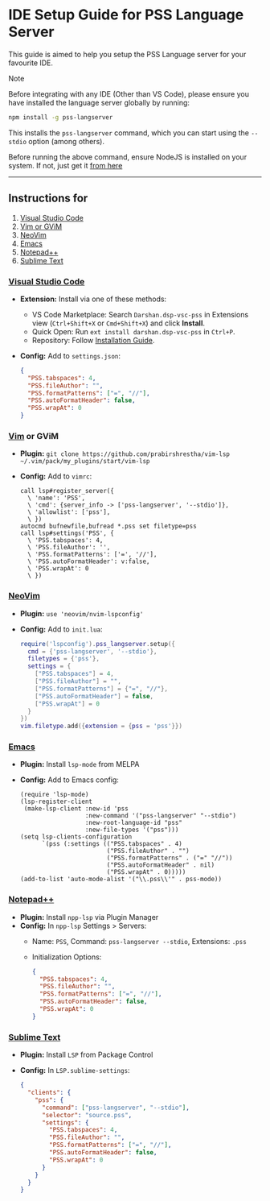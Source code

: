 # IDE Setup Guide for PSS Language Server

This guide is aimed to help you setup the PSS Language server for your favourite IDE.

> [!NOTE]
> Before integrating with any IDE (Other than VS Code), please ensure you have installed the language server globally by running:
>
>```bash
> npm install -g pss-langserver
>```
>
> This installs the `pss-langserver` command, which you can start using the `--stdio` option (among others).
>
> Before running the above command, ensure NodeJS is installed on your system.
> If not, just get it [from here](https://nodejs.org/en/download)

-------------------------------------------------------------------------

## Instructions for

1. [Visual Studio Code](#visual-studio-code)
2. [Vim or GViM](#vim-or-gvim)
3. [NeoVim](#neovim)
4. [Emacs](#emacs)
5. [Notepad++](#notepad)
6. [Sublime Text](#sublime-text)

### [Visual Studio Code](https://code.visualstudio.com/)

- **Extension:** Install via one of these methods:
  - VS Code Marketplace: Search `Darshan.dsp-vsc-pss` in Extensions view (`Ctrl+Shift+X` or `Cmd+Shift+X`) and click **Install**.
  - Quick Open: Run `ext install darshan.dsp-vsc-pss` in `Ctrl+P`.
  - Repository: Follow [Installation Guide](https://github.com/thisisthedarshan/vscode-pss/blob/main/INSTALL.md).
- **Config:** Add to `settings.json`:

  ```json
  {
    "PSS.tabspaces": 4,
    "PSS.fileAuthor": "",
    "PSS.formatPatterns": ["=", "//"],
    "PSS.autoFormatHeader": false,
    "PSS.wrapAt": 0
  }
  ```

### [Vim](https://www.vim.org/) or GViM

- **Plugin:** `git clone https://github.com/prabirshrestha/vim-lsp ~/.vim/pack/my_plugins/start/vim-lsp`
- **Config:** Add to `vimrc`:

  ```vim
  call lsp#register_server({
    \ 'name': 'PSS',
    \ 'cmd': {server_info -> ['pss-langserver', '--stdio']},
    \ 'allowlist': ['pss'],
    \ })
  autocmd bufnewfile,bufread *.pss set filetype=pss
  call lsp#settings('PSS', {
    \ 'PSS.tabspaces': 4,
    \ 'PSS.fileAuthor': '',
    \ 'PSS.formatPatterns': ['=', '//'],
    \ 'PSS.autoFormatHeader': v:false,
    \ 'PSS.wrapAt': 0
    \ })
  ```

### [NeoVim](https://neovim.io/)

- **Plugin:** `use 'neovim/nvim-lspconfig'`
- **Config:** Add to `init.lua`:

  ```lua
  require('lspconfig').pss_langserver.setup({
    cmd = {'pss-langserver', '--stdio'},
    filetypes = {'pss'},
    settings = {
      ["PSS.tabspaces"] = 4,
      ["PSS.fileAuthor"] = "",
      ["PSS.formatPatterns"] = {"=", "//"},
      ["PSS.autoFormatHeader"] = false,
      ["PSS.wrapAt"] = 0
    }
  })
  vim.filetype.add({extension = {pss = 'pss'}})
  ```

### [Emacs](https://www.gnu.org/software/emacs/)

- **Plugin:** Install `lsp-mode` from MELPA
- **Config:** Add to Emacs config:

  ```elisp
  (require 'lsp-mode)
  (lsp-register-client
   (make-lsp-client :new-id 'pss
                    :new-command '("pss-langserver" "--stdio")
                    :new-root-language-id "pss"
                    :new-file-types '("pss")))
  (setq lsp-clients-configuration
        `(pss (:settings (("PSS.tabspaces" . 4)
                          ("PSS.fileAuthor" . "")
                          ("PSS.formatPatterns" . ("=" "//"))
                          ("PSS.autoFormatHeader" . nil)
                          ("PSS.wrapAt" . 0)))))
  (add-to-list 'auto-mode-alist '("\\.pss\\'" . pss-mode))
  ```

### [Notepad++](https://notepad-plus-plus.org/)

- **Plugin:** Install `npp-lsp` via Plugin Manager
- **Config:** In `npp-lsp` Settings > Servers:
  - Name: `PSS`, Command: `pss-langserver --stdio`, Extensions: `.pss`
  - Initialization Options:

    ```json
    {
      "PSS.tabspaces": 4,
      "PSS.fileAuthor": "",
      "PSS.formatPatterns": ["=", "//"],
      "PSS.autoFormatHeader": false,
      "PSS.wrapAt": 0
    }
    ```

### [Sublime Text](https://www.sublimetext.com/)

- **Plugin:** Install `LSP` from Package Control
- **Config:** In `LSP.sublime-settings`:

  ```json
  {
    "clients": {
      "pss": {
        "command": ["pss-langserver", "--stdio"],
        "selector": "source.pss",
        "settings": {
          "PSS.tabspaces": 4,
          "PSS.fileAuthor": "",
          "PSS.formatPatterns": ["=", "//"],
          "PSS.autoFormatHeader": false,
          "PSS.wrapAt": 0
        }
      }
    }
  }
  ```
